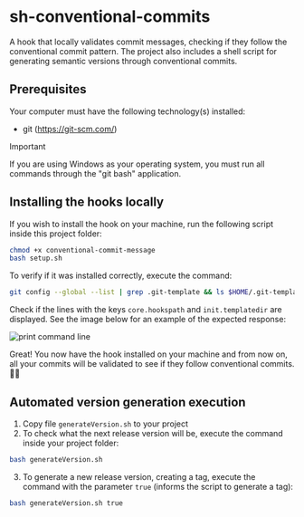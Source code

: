 # sh-conventional-commits
A hook that locally validates commit messages, checking if they follow the conventional commit pattern. The project also includes a shell script for generating semantic versions through conventional commits.

## Prerequisites
Your computer must have the following technology(s) installed:
- git (https://git-scm.com/)

> [!IMPORTANT]
> If you are using Windows as your operating system, you must run all commands through the "git bash" application.

## Installing the hooks locally
If you wish to install the hook on your machine, run the following script inside this project folder:
```bash
chmod +x conventional-commit-message
bash setup.sh
```
To verify if it was installed correctly, execute the command:
```bash
git config --global --list | grep .git-template && ls $HOME/.git-template/hooks/
```
Check if the lines with the keys `core.hookspath` and `init.templatedir` are displayed.
See the image below for an example of the expected response:

![print command line](https://github.com/joaobsjunior/sh-conventional-commits/assets/7514536/401baeaa-a1c6-4901-ba4f-c9772994c60a)

Great! You now have the hook installed on your machine and from now on, all your commits will be validated to see if they follow conventional commits. 🍾🎉

## Automated version generation execution
1. Copy file `generateVersion.sh` to your project
2. To check what the next release version will be, execute the command inside your project folder:
```bash
bash generateVersion.sh
```
3. To generate a new release version, creating a tag, execute the command with the parameter `true` (informs the script to generate a tag):
```bash
bash generateVersion.sh true
```
